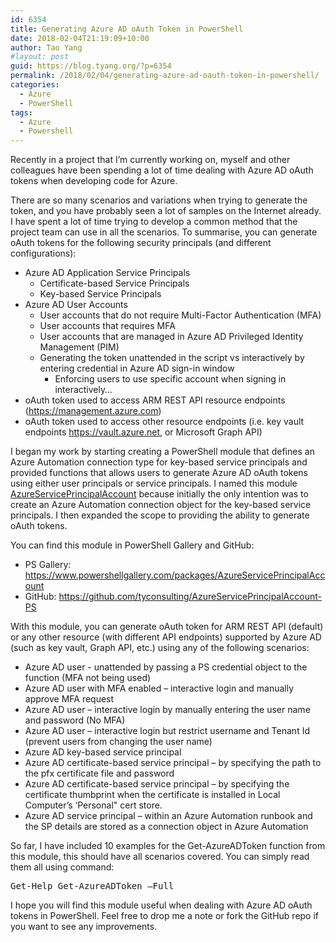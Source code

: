 ```yaml
---
id: 6354
title: Generating Azure AD oAuth Token in PowerShell
date: 2018-02-04T21:19:09+10:00
author: Tao Yang
#layout: post
guid: https://blog.tyang.org/?p=6354
permalink: /2018/02/04/generating-azure-ad-oauth-token-in-powershell/
categories:
  - Azure
  - PowerShell
tags:
  - Azure
  - Powershell
---
```

Recently in a project that I’m currently working on, myself and other colleagues have been spending a lot of time dealing with Azure AD oAuth tokens when developing code for Azure.

There are so many scenarios and variations when trying to generate the token, and you have probably seen a lot of samples on the Internet already. I have spent a lot of time trying to develop a common method that the project team can use in all the scenarios. To summarise, you can generate oAuth tokens for the following security principals (and different configurations):
<ul>
 	<li>Azure AD Application Service Principals
<ul>
 	<li>Certificate-based Service Principals</li>
 	<li>Key-based Service Principals</li>
</ul>
</li>
 	<li>Azure AD User Accounts
<ul>
 	<li>User accounts that do not require Multi-Factor Authentication (MFA)</li>
 	<li>User accounts that requires MFA</li>
 	<li>User accounts that are managed in Azure AD Privileged Identity Management (PIM)</li>
 	<li>Generating the token unattended in the script vs interactively by entering credential in Azure AD sign-in window
<ul>
 	<li>Enforcing users to use specific account when signing in interactively…</li>
</ul>
</li>
</ul>
</li>
 	<li>oAuth token used to access ARM REST API resource endpoints (<a href="https://management.azure.com">https://management.azure.com</a>)</li>
 	<li>oAuth token used to access other resource endpoints (i.e. key vault endpoints <a href="https://vault.azure.net">https://vault.azure.net</a>, or Microsoft Graph API)</li>
</ul>
I began my work by starting creating a PowerShell module that defines an Azure Automation connection type for key-based service principals and provided functions that allows users to generate Azure AD oAuth tokens using either user principals or service principals. I named this module <a href="https://github.com/tyconsulting/AzureServicePrincipalAccount-PS" target="_blank" rel="noopener">AzureServicePrincipalAccount</a> because initially the only intention was to create an Azure Automation connection object for the key-based service principals. I then expanded the scope to providing the ability to generate oAuth tokens.

You can find this module in PowerShell Gallery and GitHub:
<ul>
 	<li>PS Gallery: <a title="https://www.powershellgallery.com/packages/AzureServicePrincipalAccount" href="https://www.powershellgallery.com/packages/AzureServicePrincipalAccount">https://www.powershellgallery.com/packages/AzureServicePrincipalAccount</a></li>
 	<li>GitHub: <a title="https://github.com/tyconsulting/AzureServicePrincipalAccount-PS" href="https://github.com/tyconsulting/AzureServicePrincipalAccount-PS">https://github.com/tyconsulting/AzureServicePrincipalAccount-PS</a></li>
</ul>
With this module, you can generate oAuth token for ARM REST API (default) or any other resource (with different API endpoints) supported by Azure AD (such as key vault, Graph API, etc.) using any of the following scenarios:
<ul>
 	<li>Azure AD user - unattended by passing a PS credential object to the function (MFA not being used)</li>
 	<li>Azure AD user with MFA enabled – interactive login and manually approve MFA request</li>
 	<li>Azure AD user – interactive login by manually entering the user name and password (No MFA)</li>
 	<li>Azure AD user – interactive login but restrict username and Tenant Id (prevent users from changing the user name)</li>
 	<li>Azure AD key-based service principal</li>
 	<li>Azure AD certificate-based service principal – by specifying the path to the pfx certificate file and password</li>
 	<li>Azure AD certificate-based service principal – by specifying the certificate thumbprint when the certificate is installed in Local Computer’s ‘Personal" cert store.</li>
 	<li>Azure AD service principal – within an Azure Automation runbook and the SP details are stored as a connection object in Azure Automation</li>
</ul>
So far, I have included 10 examples for the Get-AzureADToken function from this module, this should have all scenarios covered. You can simply read them all using command:
<pre class="lang:ps decode:true ">Get-Help Get-AzureADToken –Full</pre>
I hope you will find this module useful when dealing with Azure AD oAuth tokens in PowerShell. Feel free to drop me a note or fork the GitHub repo if you want to see any improvements.